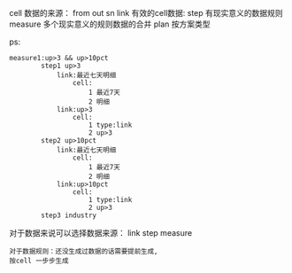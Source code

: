 cell 数据的来源： from  out sn
link 有效的cell数据: 
step 有现实意义的数据规则
measure 多个现实意义的规则数据的合并
plan 按方案类型

ps: 

    measure1:up>3 && up>10pct
            step1 up>3 
                link:最近七天明细
                    cell:
                        1 最近7天
                        2 明细
                link:up>3
                    cell:
                        1 type:link
                        2 up>3
            step2 up>10pct
                link:最近七天明细
                    cell:
                        1 最近7天
                        2 明细
                link:up>10pct
                    cell:
                        1 type:link
                        2 up>3
            step3 industry

        
            


对于数据来说可以选择数据来源：
    link
    step
    measure

    对于数据规则：还没生成过数据的话需要提前生成,
    按cell 一步步生成